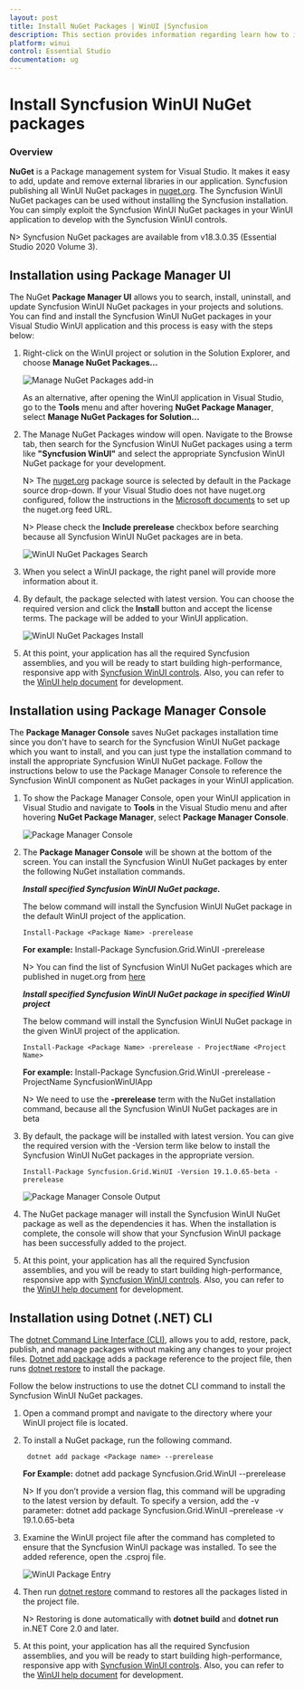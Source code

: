 ```yaml
---
layout: post
title: Install NuGet Packages | WinUI |Syncfusion
description: This section provides information regarding learn how to install Syncfusion WinUI component as NuGet packages.
platform: winui
control: Essential Studio
documentation: ug
---
```


# Install Syncfusion WinUI NuGet packages

### Overview

**NuGet** is a Package management system for Visual Studio. It makes it easy to add, update and remove external libraries in our application. Syncfusion publishing all WinUI NuGet packages in [nuget.org](https://www.nuget.org/packages?q=syncfusion+winui). The Syncfusion WinUI NuGet packages can be used without installing the Syncfusion installation. You can simply exploit the Syncfusion WinUI NuGet packages in your WinUI application to develop with the Syncfusion WinUI controls.

N> Syncfusion NuGet packages are available from v18.3.0.35 (Essential Studio 2020 Volume 3).

## Installation using Package Manager UI

The NuGet **Package Manager UI** allows you to search, install, uninstall, and update Syncfusion WinUI NuGet packages in your projects and solutions. You can find and install the Syncfusion WinUI NuGet packages in your Visual Studio WinUI application and this process is easy with the steps below:

1. Right-click on the WinUI project or solution in the Solution Explorer, and choose **Manage NuGet Packages...**

    ![Manage NuGet Packages add-in](Install-NuGet/ManageNuGet.png)

    As an alternative, after opening the WinUI application in Visual Studio, go to the **Tools** menu and after hovering **NuGet Package Manager**, select **Manage NuGet Packages for Solution...**

2. The Manage NuGet Packages window will open. Navigate to the Browse tab, then search for the Syncfusion WinUI NuGet packages using a term like **"Syncfusion WinUI"** and select the appropriate Syncfusion WinUI NuGet package for your development.

    N> The [nuget.org](https://api.nuget.org/v3/index.json) package source is selected by default in the Package source drop-down. If your Visual Studio does not have nuget.org configured, follow the instructions in the [Microsoft documents](https://docs.microsoft.com/en-us/nuget/tools/package-manager-ui#package-sources) to set up the nuget.org feed URL.

    N> Please check the **Include prerelease** checkbox before searching because all Syncfusion WinUI NuGet packages are in beta.

    ![WinUI NuGet Packages Search](Install-NuGet/NuGetsearch.png)

3. When you select a WinUI package, the right panel will provide more information about it.

4. By default, the package selected with latest version. You can choose the required version and click the **Install** button and accept the license terms. The package will be added to your WinUI application.

    ![WinUI NuGet Packages Install](Install-NuGet/Install.png)

5. At this point, your application has all the required Syncfusion assemblies, and you will be ready to start building high-performance, responsive app with [Syncfusion WinUI controls](https://www.syncfusion.com/winui-controls). Also, you can refer to the [WinUI help document](https://help.syncfusion.com/winui/overview) for development.

## Installation using Package Manager Console

The **Package Manager Console** saves NuGet packages installation time since you don't have to search for the Syncfusion WinUI NuGet package which you want to install, and you can just type the installation command to install the appropriate Syncfusion WinUI NuGet package. Follow the instructions below to use the Package Manager Console to reference the Syncfusion WinUI component as NuGet packages in your WinUI application.

1. To show the Package Manager Console, open your WinUI application in Visual Studio and navigate to **Tools** in the Visual Studio menu and after hovering **NuGet Package Manager**, select **Package Manager Console**.

    ![Package Manager Console ](Install-NuGet/console.png)

2. The **Package Manager Console** will be shown at the bottom of the screen. You can install the Syncfusion WinUI NuGet packages by enter the following NuGet installation commands.
 
    ***Install specified Syncfusion WinUI NuGet package.***

    The below command will install the Syncfusion WinUI NuGet package in the default WinUI project of the application.

    ```
    Install-Package <Package Name> -prerelease
    ```

    **For example:** Install-Package Syncfusion.Grid.WinUI -prerelease

    N> You can find the list of Syncfusion WinUI NuGet packages which are published in nuget.org from [here](https://www.nuget.org/packages?q=Tags%3A%22winui%22+syncfusion)

    ***Install specified Syncfusion WinUI NuGet package in specified WinUI project***

    The below command will install the Syncfusion WinUI NuGet package in the given WinUI project of the application.

    ``` 
    Install-Package <Package Name> -prerelease - ProjectName <Project Name>
    ```

    **For example:** Install-Package Syncfusion.Grid.WinUI -prerelease -ProjectName SyncfusionWinUIApp

    N> We need to use the **-prerelease** term with the NuGet installation command, because all the Syncfusion WinUI NuGet packages are in beta

3. By default, the package will be installed with latest version. You can give the required version with the -Version term like below to install the Syncfusion WinUI NuGet packages in the appropriate version.

    ```
    Install-Package Syncfusion.Grid.WinUI -Version 19.1.0.65-beta -prerelease
    ```

    ![Package Manager Console Output ](Install-NuGet/ConsoleOutput.png)

4. The NuGet package manager will install the Syncfusion WinUI NuGet package as well as the dependencies it has. When the installation is complete, the console will show that your Syncfusion WinUI package has been successfully added to the project.

5. At this point, your application has all the required Syncfusion assemblies, and you will be ready to start building high-performance, responsive app with [Syncfusion WinUI controls](https://www.syncfusion.com/winui-controls). Also, you can refer to the [WinUI help document](https://help.syncfusion.com/winui/overview) for development.

## Installation using Dotnet (.NET) CLI

The [dotnet Command Line Interface (CLI)](https://docs.microsoft.com/en-us/nuget/consume-packages/install-use-packages-dotnet-cli), allows you to add, restore, pack, publish, and manage packages without making any changes to your project files. [Dotnet add package](https://docs.microsoft.com/en-us/dotnet/core/tools/dotnet-add-package?tabs=netcore2x) adds a package reference to the project file, then runs [dotnet restore](https://docs.microsoft.com/en-us/dotnet/core/tools/dotnet-restore?tabs=netcore2x) to install the package.

Follow the below instructions to use the dotnet CLI command to install the Syncfusion WinUI NuGet packages.

1. Open a command prompt and navigate to the directory where your WinUI project file is located.
2. To install a NuGet package, run the following command.

    ```
     dotnet add package <Package name> --prerelease
   ```

    **For Example:**
    dotnet add package Syncfusion.Grid.WinUI --prerelease

    N> If you don’t provide a version flag, this command will be upgrading to the latest version by default. To specify a version, add the -v parameter: dotnet add package Syncfusion.Grid.WinUI –prerelease -v 19.1.0.65-beta

3. Examine the WinUI project file after the command has completed to ensure that the Syncfusion WinUI package was installed. To see the added reference, open the .csproj file.

    ![WinUI Package Entry ](Install-NuGet/packageentry.png)

4. Then run  [dotnet restore](https://docs.microsoft.com/en-us/dotnet/core/tools/dotnet-restore?tabs=netcore2x) command to restores all the packages listed in the project file. 

    N> Restoring is done automatically with **dotnet build** and **dotnet run** in.NET Core 2.0 and later.

5. At this point, your application has all the required Syncfusion assemblies, and you will be ready to start building high-performance, responsive app with [Syncfusion WinUI controls](https://www.syncfusion.com/winui-controls). Also, you can refer to the [WinUI help document](https://help.syncfusion.com/winui/overview) for development.